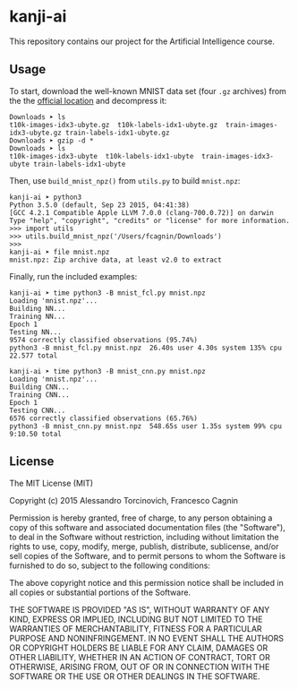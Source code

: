# kanji-ai
This repository contains our project for the Artificial Intelligence course.

## Usage
To start, download the well-known MNIST data set (four `.gz` archives) from the the [official location](http://yann.lecun.com/exdb/mnist/) and decompress it:
```
Downloads ➤ ls
t10k-images-idx3-ubyte.gz  t10k-labels-idx1-ubyte.gz  train-images-idx3-ubyte.gz train-labels-idx1-ubyte.gz
Downloads ➤ gzip -d *
Downloads ➤ ls
t10k-images-idx3-ubyte  t10k-labels-idx1-ubyte  train-images-idx3-ubyte train-labels-idx1-ubyte
```
Then, use `build_mnist_npz()` from `utils.py` to build `mnist.npz`:
```
kanji-ai ➤ python3
Python 3.5.0 (default, Sep 23 2015, 04:41:38)
[GCC 4.2.1 Compatible Apple LLVM 7.0.0 (clang-700.0.72)] on darwin
Type "help", "copyright", "credits" or "license" for more information.
>>> import utils
>>> utils.build_mnist_npz('/Users/fcagnin/Downloads')
>>>
kanji-ai ➤ file mnist.npz
mnist.npz: Zip archive data, at least v2.0 to extract
```

Finally, run the included examples:
```
kanji-ai ➤ time python3 -B mnist_fcl.py mnist.npz
Loading 'mnist.npz'...
Building NN...
Training NN...
Epoch 1
Testing NN...
9574 correctly classified observations (95.74%)
python3 -B mnist_fcl.py mnist.npz  26.40s user 4.30s system 135% cpu 22.577 total

kanji-ai ➤ time python3 -B mnist_cnn.py mnist.npz
Loading 'mnist.npz'...
Building CNN...
Training CNN...
Epoch 1
Testing CNN...
6576 correctly classified observations (65.76%)
python3 -B mnist_cnn.py mnist.npz  548.65s user 1.35s system 99% cpu 9:10.50 total
```

## License
The MIT License (MIT)

Copyright (c) 2015 Alessandro Torcinovich, Francesco Cagnin

Permission is hereby granted, free of charge, to any person obtaining a copy
of this software and associated documentation files (the "Software"), to deal
in the Software without restriction, including without limitation the rights
to use, copy, modify, merge, publish, distribute, sublicense, and/or sell
copies of the Software, and to permit persons to whom the Software is
furnished to do so, subject to the following conditions:

The above copyright notice and this permission notice shall be included in all
copies or substantial portions of the Software.

THE SOFTWARE IS PROVIDED "AS IS", WITHOUT WARRANTY OF ANY KIND, EXPRESS OR
IMPLIED, INCLUDING BUT NOT LIMITED TO THE WARRANTIES OF MERCHANTABILITY,
FITNESS FOR A PARTICULAR PURPOSE AND NONINFRINGEMENT. IN NO EVENT SHALL THE
AUTHORS OR COPYRIGHT HOLDERS BE LIABLE FOR ANY CLAIM, DAMAGES OR OTHER
LIABILITY, WHETHER IN AN ACTION OF CONTRACT, TORT OR OTHERWISE, ARISING FROM,
OUT OF OR IN CONNECTION WITH THE SOFTWARE OR THE USE OR OTHER DEALINGS IN THE
SOFTWARE.
